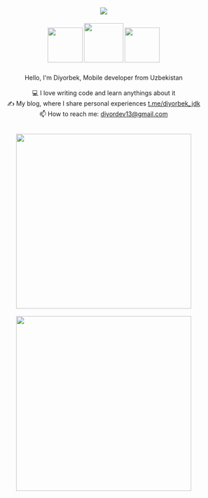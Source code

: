 <h1 align="center">
  <a href="https://git.io/typing-svg">
    <img src="https://readme-typing-svg.herokuapp.com/?lines=Hi,+There!+👋;This+is+Diyorbek👨🏻‍💻&center=true&size=26">
  </a>
</h1>

<h5 align="center">
  <a href="https://www.linkedin.com/in/diyorbekhamidov/" title="LinkedIn Profile"><img width="80" src="https://img.shields.io/badge/linkedin-%230077B5.svg?style=for-the-badge&logo=linkedin&logoColor=white"></a>
 <a href="https://www.instagram.com/diyorbek.911/" title="Insta Profile"><img width="90" src="https://img.shields.io/badge/instagram-%23E4405F.svg?style=for-the-badge&logo=Instagram&logoColor=white"></a>
 <a href="https://t.me/diyor_jdk/" title="TG Profile"><img width="80" src="https://img.shields.io/badge/Telegram-2CA5E0?style=for-the-badge&logo=telegram&logoColor=white"></a>
</h5>

<p align="center">
  Hello, I'm Diyorbek, Mobile developer from Uzbekistan
  <br>
  <br>
  💻 I love writing code and learn anythings about it
  <br>
  ✍️ My blog, where I share personal experiences <a href="https://t.me/diyor_jdk">t.me/diyorbek_jdk</a>
  <br>
  📫 How to reach me: <a href="mailto: diyordev13@gmail.com">diyordev13@gmail.com</a>
</p>


<br>


  <div align="center"> 
    <a href="https://github.com/anuraghazra/github-readme-stats" title="Go to Source">
      <img align="center" width=400 src="https://github-readme-stats.vercel.app/api?username=diyorbekhamidov&show_icons=true&theme=react&border_color=61dafb&hide_border=true" />
    </a>
  </div>

  <br>
  
  <div align=center>
    <a href="https://github.com/anuraghazra/github-readme-stats">
      <img width=400 align="center" src="https://github-readme-stats.vercel.app/api/top-langs/?username=diyorbekhamidov&hide=c%23,css,html%2b%2b,Cuda&title_color=61dafb&text_color=ffffff&icon_color=61dafb&bg_color=20232a&langs_count=8&layout=compact&border_color=61dafb&hide_border=true" />
    </a>
  </div>

   
